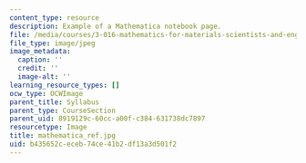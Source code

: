 ```yaml
---
content_type: resource
description: Example of a Mathematica notebook page.
file: /media/courses/3-016-mathematics-for-materials-scientists-and-engineers-fall-2005/b435652ceceb74ce41b2df13a3d501f2_mathematica_ref.jpg
file_type: image/jpeg
image_metadata:
  caption: ''
  credit: ''
  image-alt: ''
learning_resource_types: []
ocw_type: OCWImage
parent_title: Syllabus
parent_type: CourseSection
parent_uid: 8919129c-60cc-a00f-c384-631738dc7897
resourcetype: Image
title: mathematica_ref.jpg
uid: b435652c-eceb-74ce-41b2-df13a3d501f2
---
```

